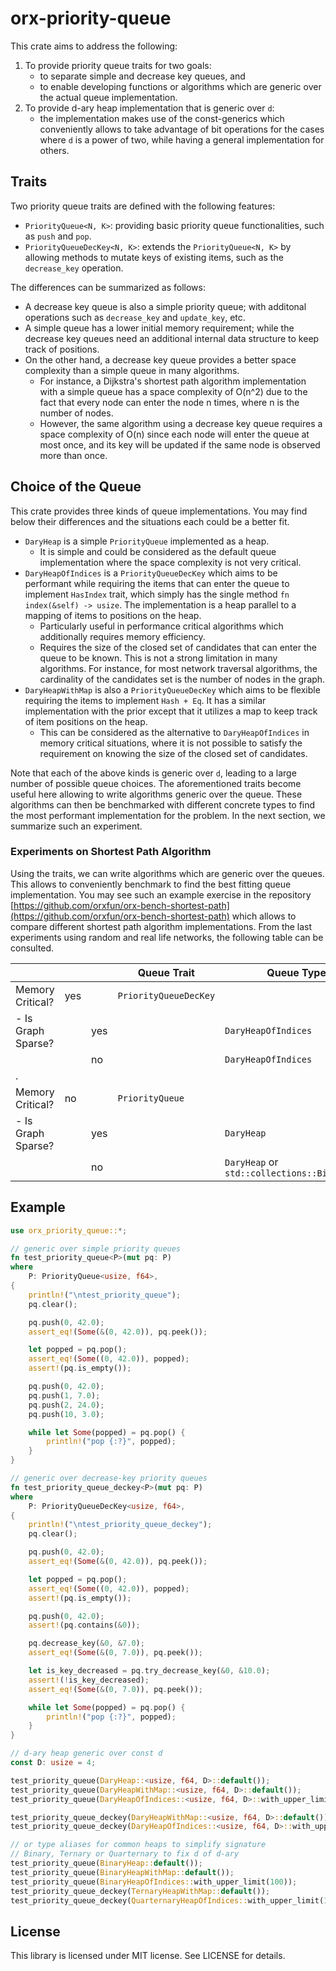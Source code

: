 # orx-priority-queue

This crate aims to address the following:

1. To provide priority queue traits for two goals:
    * to separate simple and decrease key queues, and
    * to enable developing functions or algorithms which are generic over the actual queue implementation.
2. To provide d-ary heap implementation that is generic over `d`:
    * the implementation makes use of the const-generics which conveniently allows to take advantage of bit operations for the cases where `d` is a power of two, while having a general implementation for others.


## Traits

Two priority queue traits are defined with the following features:

* `PriorityQueue<N, K>`: providing basic priority queue functionalities, such as `push` and `pop`.
* `PriorityQueueDecKey<N, K>`: extends the `PriorityQueue<N, K>` by allowing methods to mutate keys of existing items, such as the `decrease_key` operation.

The differences can be summarized as follows:

* A decrease key queue is also a simple priority queue; with additonal operations such as `decrease_key` and `update_key`, etc.
* A simple queue has a lower initial memory requirement; while the decrease key queues need an additional internal data structure to keep track of positions.
* On the other hand, a decrease key queue provides a better space complexity than a simple queue in many algorithms.
    * For instance, a Dijkstra's shortest path algorithm implementation with a simple queue has a space complexity of O(n^2) due to the fact that every node can enter the node n times, where n is the number of nodes.
    * However, the same algorithm using a decrease key queue requires a space complexity of O(n) since each node will enter the queue at most once, and its key will be updated if the same node is observed more than once.

## Choice of the Queue

This crate provides three kinds of queue implementations. You may find below their differences and the situations each could be a better fit.

* `DaryHeap` is a simple `PriorityQueue` implemented as a heap.
    * It is simple and could be considered as the default queue implementation where the space complexity is not very critical.
* `DaryHeapOfIndices` is a `PriorityQueueDecKey` which aims to be performant while requiring the items that can enter the queue to implement `HasIndex` trait, which simply has the single method `fn index(&self) -> usize`. The implementation is a heap parallel to a mapping of items to positions on the heap.
    * Particularly useful in performance critical algorithms which additionally requires memory efficiency.
    * Requires the size of the closed set of candidates that can enter the queue to be known. This is not a strong limitation in many algorithms. For instance, for most network traversal algorithms, the cardinality of the candidates set is the number of nodes in the graph.
* `DaryHeapWithMap` is also a `PriorityQueueDecKey` which aims to be flexible requiring the items to implement `Hash + Eq`. It has a similar implementation with the prior except that it utilizes a map to keep track of item positions on the heap.
    * This can be considered as the alternative to `DaryHeapOfIndices` in memory critical situations, where it is not possible to satisfy the requirement on knowing the size of the closed set of candidates.

Note that each of the above kinds is generic over `d`, leading to a large number of possible queue choices. The aforementioned traits become useful here allowing to write algorithms generic over the queue. These algorithms can then be benchmarked with different concrete types to find the most performant implementation for the problem. In the next section, we summarize such an experiment.

### Experiments on Shortest Path Algorithm

Using the traits, we can write algorithms which are generic over the queues. This allows to conveniently benchmark to find the best fitting queue implementation. You may see such an example exercise in the repository [https://github.com/orxfun/orx-bench-shortest-path](https://github.com/orxfun/orx-bench-shortest-path) which allows to compare different shortest path algorithm implementations. From the last experiments using random and real life networks, the following table can be consulted.

|                    |     |     | Queue Trait             | Queue Type               |
|--------------------|-----|-----|-------------------------|--------------------------|
| Memory Critical?   | yes |     |  `PriorityQueueDecKey`  |                          |
| - Is Graph Sparse? |     | yes |                         |  `DaryHeapOfIndices`  |
|                    |     | no  |                         |  `DaryHeapOfIndices`  |
|.                   |     |     |                         |                          |
| Memory Critical?   | no  |     |  `PriorityQueue`        |                          |
| - Is Graph Sparse? |     | yes |                         |  `DaryHeap`           |
|                    |     | no  |                         |  `DaryHeap` or `std::collections::BinaryHeap` |

## Example

```rust
use orx_priority_queue::*;

// generic over simple priority queues
fn test_priority_queue<P>(mut pq: P)
where
    P: PriorityQueue<usize, f64>,
{
    println!("\ntest_priority_queue");
    pq.clear();

    pq.push(0, 42.0);
    assert_eq!(Some(&(0, 42.0)), pq.peek());

    let popped = pq.pop();
    assert_eq!(Some((0, 42.0)), popped);
    assert!(pq.is_empty());

    pq.push(0, 42.0);
    pq.push(1, 7.0);
    pq.push(2, 24.0);
    pq.push(10, 3.0);

    while let Some(popped) = pq.pop() {
        println!("pop {:?}", popped);
    }
}

// generic over decrease-key priority queues
fn test_priority_queue_deckey<P>(mut pq: P)
where
    P: PriorityQueueDecKey<usize, f64>,
{
    println!("\ntest_priority_queue_deckey");
    pq.clear();

    pq.push(0, 42.0);
    assert_eq!(Some(&(0, 42.0)), pq.peek());

    let popped = pq.pop();
    assert_eq!(Some((0, 42.0)), popped);
    assert!(pq.is_empty());

    pq.push(0, 42.0);
    assert!(pq.contains(&0));

    pq.decrease_key(&0, &7.0);
    assert_eq!(Some(&(0, 7.0)), pq.peek());

    let is_key_decreased = pq.try_decrease_key(&0, &10.0);
    assert!(!is_key_decreased);
    assert_eq!(Some(&(0, 7.0)), pq.peek());

    while let Some(popped) = pq.pop() {
        println!("pop {:?}", popped);
    }
}

// d-ary heap generic over const d
const D: usize = 4;

test_priority_queue(DaryHeap::<usize, f64, D>::default());
test_priority_queue(DaryHeapWithMap::<usize, f64, D>::default());
test_priority_queue(DaryHeapOfIndices::<usize, f64, D>::with_upper_limit(100));

test_priority_queue_deckey(DaryHeapWithMap::<usize, f64, D>::default());
test_priority_queue_deckey(DaryHeapOfIndices::<usize, f64, D>::with_upper_limit(100));

// or type aliases for common heaps to simplify signature
// Binary, Ternary or Quarternary to fix d of d-ary
test_priority_queue(BinaryHeap::default());
test_priority_queue(BinaryHeapWithMap::default());
test_priority_queue(BinaryHeapOfIndices::with_upper_limit(100));
test_priority_queue_deckey(TernaryHeapWithMap::default());
test_priority_queue_deckey(QuarternaryHeapOfIndices::with_upper_limit(100));
```

## License

This library is licensed under MIT license. See LICENSE for details.
